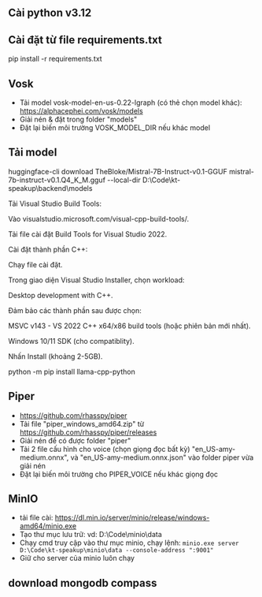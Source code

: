 ## Cài python v3.12

## Cài đặt từ file requirements.txt

pip install -r requirements.txt

## Vosk

-   Tải model vosk-model-en-us-0.22-lgraph (có thẻ chọn model khác): https://alphacephei.com/vosk/models
-   Giải nén & đặt trong folder "models"
-   Đặt lại biến môi trường VOSK_MODEL_DIR nếu khác model

## Tải model

huggingface-cli download TheBloke/Mistral-7B-Instruct-v0.1-GGUF mistral-7b-instruct-v0.1.Q4_K_M.gguf --local-dir D:\Code\kt-speakup\backend\models

Tải Visual Studio Build Tools:

Vào visualstudio.microsoft.com/visual-cpp-build-tools/.

Tải file cài đặt Build Tools for Visual Studio 2022.

Cài đặt thành phần C++:

Chạy file cài đặt.

Trong giao diện Visual Studio Installer, chọn workload:

Desktop development with C++.

Đảm bảo các thành phần sau được chọn:

MSVC v143 - VS 2022 C++ x64/x86 build tools (hoặc phiên bản mới nhất).

Windows 10/11 SDK (cho compatiblity).

Nhấn Install (khoảng 2-5GB).

python -m pip install llama-cpp-python

## Piper

-   https://github.com/rhasspy/piper
-   Tải file "piper_windows_amd64.zip" từ https://github.com/rhasspy/piper/releases
-   Giải nén để có được folder "piper"
-   Tải 2 file cấu hình cho voice (chọn giọng đọc bất kỳ) "en_US-amy-medium.onnx", và "en_US-amy-medium.onnx.json" vào folder piper vừa giải nén
-   Đặt lại biến môi trường cho PIPER_VOICE nếu khác giọng đọc

## MinIO

-   tải file cài: https://dl.min.io/server/minio/release/windows-amd64/minio.exe
-   Tạo thư mục lưu trữ: vd: D:\Code\minio\data
-   Chạy cmd truy cập vào thư mục minio, chạy lệnh: `minio.exe server D:\Code\kt-speakup\minio\data --console-address ":9001"`
-   Giữ cho server của minio luôn chạy

## download mongodb compass
